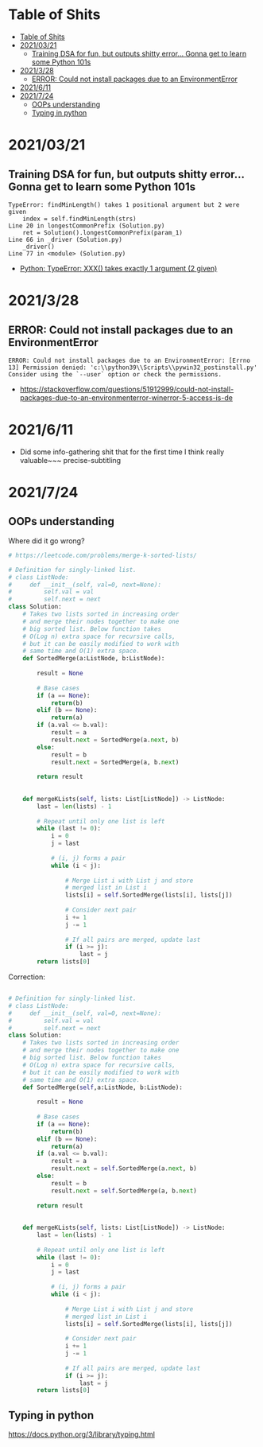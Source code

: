 # Table of Shits
- [Table of Shits](#table-of-shits)
- [2021/03/21](#20210321)
  - [Training DSA for fun, but outputs shitty error... Gonna get to learn some Python 101s](#training-dsa-for-fun-but-outputs-shitty-error-gonna-get-to-learn-some-python-101s)
- [2021/3/28](#2021328)
  - [ERROR: Could not install packages due to an EnvironmentError](#error-could-not-install-packages-due-to-an-environmenterror)
- [2021/6/11](#2021611)
- [2021/7/24](#2021724)
  - [OOPs understanding](#oops-understanding)
  - [Typing in python](#typing-in-python)
# 2021/03/21
## Training DSA for fun, but outputs shitty error... Gonna get to learn some Python 101s
```
TypeError: findMinLength() takes 1 positional argument but 2 were given
    index = self.findMinLength(strs)
Line 20 in longestCommonPrefix (Solution.py)
    ret = Solution().longestCommonPrefix(param_1)
Line 66 in _driver (Solution.py)
    _driver()
Line 77 in <module> (Solution.py)
```
- [Python: TypeError: XXX() takes exactly 1 argument (2 given)](https://blog.csdn.net/u012340794/article/details/53957694)

# 2021/3/28
## ERROR: Could not install packages due to an EnvironmentError
```
ERROR: Could not install packages due to an EnvironmentError: [Errno 13] Permission denied: 'c:\\python39\\Scripts\\pywin32_postinstall.py'
Consider using the `--user` option or check the permissions.
```

- https://stackoverflow.com/questions/51912999/could-not-install-packages-due-to-an-environmenterror-winerror-5-access-is-de

# 2021/6/11
- Did some info-gathering shit that for the first time I think really valuable~~~ precise-subtitling

# 2021/7/24
## OOPs understanding
Where did it go wrong? 
```python
# https://leetcode.com/problems/merge-k-sorted-lists/

# Definition for singly-linked list.
# class ListNode:
#     def __init__(self, val=0, next=None):
#         self.val = val
#         self.next = next
class Solution:
    # Takes two lists sorted in increasing order
    # and merge their nodes together to make one
    # big sorted list. Below function takes
    # O(Log n) extra space for recursive calls,
    # but it can be easily modified to work with
    # same time and O(1) extra space.
    def SortedMerge(a:ListNode, b:ListNode):
        
        result = None
        
        # Base cases
        if (a == None):
            return(b)
        elif (b == None):
            return(a)
        if (a.val <= b.val):
            result = a
            result.next = SortedMerge(a.next, b)
        else:
            result = b
            result.next = SortedMerge(a, b.next)
            
        return result
    
    
    def mergeKLists(self, lists: List[ListNode]) -> ListNode:
        last = len(lists) - 1
        
        # Repeat until only one list is left
        while (last != 0):
            i = 0
            j = last
            
            # (i, j) forms a pair
            while (i < j):
                
                # Merge List i with List j and store
                # merged list in List i
                lists[i] = self.SortedMerge(lists[i], lists[j])
                
                # Consider next pair
                i += 1
                j -= 1
                
                # If all pairs are merged, update last
                if (i >= j):
                    last = j
        return lists[0]
```
Correction:
```python

# Definition for singly-linked list.
# class ListNode:
#     def __init__(self, val=0, next=None):
#         self.val = val
#         self.next = next
class Solution:
    # Takes two lists sorted in increasing order
    # and merge their nodes together to make one
    # big sorted list. Below function takes
    # O(Log n) extra space for recursive calls,
    # but it can be easily modified to work with
    # same time and O(1) extra space.
    def SortedMerge(self,a:ListNode, b:ListNode):
        
        result = None
        
        # Base cases
        if (a == None):
            return(b)
        elif (b == None):
            return(a)
        if (a.val <= b.val):
            result = a
            result.next = self.SortedMerge(a.next, b)
        else:
            result = b
            result.next = self.SortedMerge(a, b.next)
            
        return result
    
    
    def mergeKLists(self, lists: List[ListNode]) -> ListNode:
        last = len(lists) - 1
        
        # Repeat until only one list is left
        while (last != 0):
            i = 0
            j = last
            
            # (i, j) forms a pair
            while (i < j):
                
                # Merge List i with List j and store
                # merged list in List i
                lists[i] = self.SortedMerge(lists[i], lists[j])
                
                # Consider next pair
                i += 1
                j -= 1
                
                # If all pairs are merged, update last
                if (i >= j):
                    last = j
        return lists[0]
```

## Typing in python
https://docs.python.org/3/library/typing.html